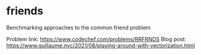 # friends
Benchmarking approaches to the common friend problem

Problem link: https://www.codechef.com/problems/RRFRNDS
Blog post: https://www.guillaume.nyc/2021/08/playing-around-with-vectorization.html
